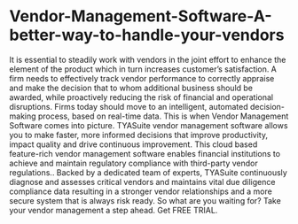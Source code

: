 # Vendor-Management-Software-A-better-way-to-handle-your-vendors
It is essential to steadily work with vendors in the joint effort to enhance the element of the product which in turn increases customer’s satisfaction. A firm needs to effectively track vendor performance to correctly appraise and make the decision that to whom additional business should be awarded, while proactively reducing the risk of financial and operational disruptions.  Firms today should move to an intelligent, automated decision-making process, based on real-time data. This is when Vendor Management Software comes into picture.  TYASuite vendor management software allows you to make faster, more informed decisions that improve productivity, impact quality and drive continuous improvement.  This cloud based feature-rich vendor management software enables financial institutions to achieve and maintain regulatory compliance with third-party vendor regulations..  Backed by a dedicated team of experts, TYASuite continuously diagnose and assesses critical vendors and maintains vital due diligence compliance data resulting in a stronger vendor relationships and a more secure system that is always risk ready.  So what are you waiting for? Take your vendor management a step ahead. Get FREE TRIAL.
